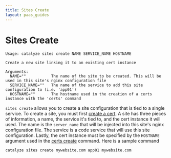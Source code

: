 ```yaml
---
title: Sites Create
layout: paas_guides
---
```


# Sites Create

```
Usage: catalyze sites create NAME SERVICE_NAME HOSTNAME

Create a new site linking it to an existing cert instance

Arguments:
  NAME=""           The name of the site to be created. This will be used in this site's nginx configuration file
  SERVICE_NAME=""   The name of the service to add this site configuration to (i.e. 'app01')
  HOSTNAME=""       The hostname used in the creation of a certs instance with the 'certs' command
```

`sites create` allows you to create a site configuration that is tied to a single service. To create a site, you must first [create a cert](https://resources.catalyze.io/paas/cli/sections/certs-create/). A site has three pieces of information, a name, the service it's tied to, and the cert instance it will used. The name is the `server_name` that will be injected into this site's nginx configuration file. The service is a code service that will use this site configuration. Lastly, the cert instance must be specified by the `HOSTNAME` argument used in the [certs create](https://resources.catalyze.io/paas/cli/sections/certs-create/) command. Here is a sample command

```
catalyze sites create mywebsite.com app01 mywebsite.com
```
